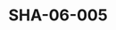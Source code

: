 ---
pid: SHA-06-005
title: SHA-06-005
language: en
original_label: 
rights: Sharhabil Ahmed
location_of_original: Sharhabil Ahmed
photographer_or_studio: 
scanned_from: photograph 8.8 by 12.6
_date: 1980s
location: Khartoum
description: Hamid Osman
additional_notes: 
permission_display: 'yes'
on_server: 'no'
on_website: 'no'
permalink: /photopages/en/SHA-06-005
layout: photo-page
---